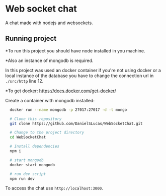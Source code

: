 # Web socket chat

A chat made with nodejs and websockets.

## Running project

*To run this project you should have node installed in you machine.

*Also an instance of mongodb is required.

In this project was used an docker container
if you're not using docker or a local instance of the database you have to change the
connection url in `./src/http` line 12.

*To get docker: https://docs.docker.com/get-docker/

Create a container with mongodb installed:
```bash
  docker run --name mongodb -p 27017:27017 -d -t mongo
```

```bash
  # Clone this repository
  git clone https://github.com/DanielSLucas/WebSocketChat.git

  # Change to the project directory
  cd WebSocketChat

  # Install dependencies 
  npm i

  # start mongodb
  docker start mongodb

  # run dev script
  npm run dev
```

To access the chat use `http://localhost:3000`.